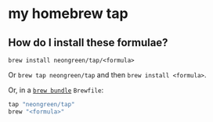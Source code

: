 # my homebrew tap

## How do I install these formulae?

`brew install neongreen/tap/<formula>`

Or `brew tap neongreen/tap` and then `brew install <formula>`.

Or, in a [`brew bundle`](https://github.com/Homebrew/homebrew-bundle) `Brewfile`:

```ruby
tap "neongreen/tap"
brew "<formula>"
```
